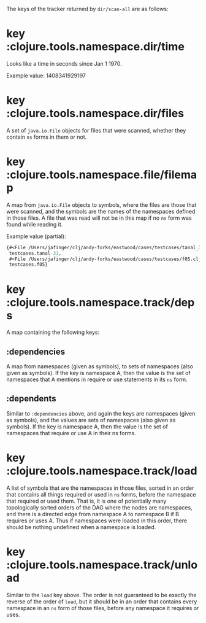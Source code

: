 The keys of the tracker returned by `dir/scan-all` are as follows:

# key :clojure.tools.namespace.dir/time

Looks like a time in seconds since Jan 1 1970.

Example value: 1408341929197

# key :clojure.tools.namespace.dir/files

A set of `java.io.File` objects for files that were scanned, whether
they contain `ns` forms in them or not.

# key :clojure.tools.namespace.file/filemap

A map from `java.io.File` objects to symbols, where the files are
those that were scanned, and the symbols are the names of the
namespaces defined in those files.  A file that was read will not be
in this map if no `ns` form was found while reading it.

Example value (partial):

```clojure
{#<File /Users/jafinger/clj/andy-forks/eastwood/cases/testcases/tanal_31.clj>
 testcases.tanal-31,
 #<File /Users/jafinger/clj/andy-forks/eastwood/cases/testcases/f05.clj>
 testcases.f05}
```

# key :clojure.tools.namespace.track/deps

A map containing the following keys:

## :dependencies

A map from namespaces (given as symbols), to sets of namespaces (also
given as symbols).  If the key is namespace A, then the value is the
set of namespaces that A mentions in require or use statements in its
`ns` form.

## :dependents

Similar to `:dependencies` above, and again the keys are namespaces
(given as symbols), and the values are sets of namespaces (also given
as symbols).  If the key is namespace A, then the value is the set of
namespaces that require or use A in their ns forms.

# key :clojure.tools.namespace.track/load

A list of symbols that are the namespaces in those files, sorted in an
order that contains all things required or used in `ns` forms, before
the namespace that required or used them.  That is, it is one of
potentially many topologically sorted orders of the DAG where the
nodes are namespaces, and there is a directed edge from namespace A to
namespace B if B requires or uses A.  Thus if namespaces were loaded
in this order, there should be nothing undefined when a namespace is
loaded.

# key :clojure.tools.namespace.track/unload

Similar to the `load` key above.  The order is not guaranteed to be
exactly the reverse of the order of `load`, but it should be in an
order that contains every namespace in an `ns` form of those files,
before any namespace it requires or uses.
